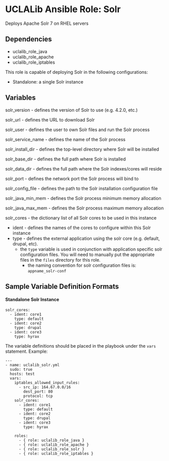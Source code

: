 # UCLALib Ansible Role: Solr

Deploys Apache Solr 7 on RHEL servers

## Dependencies

* uclalib_role_java
* uclalib_role_apache
* uclalib_role_iptables

This role is capable of deploying Solr in the following configurations:

* Standalone: a single Solr instance

## Variables

solr_version - defines the version of Solr to use (e.g. 4.2.0, etc.)

solr_url - defines the URL to download Solr

solr_user - defines the user to own Solr files and run the Solr process

solr_service_name - defines the name of the Solr process

solr_install_dir - defines the top-level directory where Solr will be installed

solr_base_dir - defines the full path where Solr is installed

solr_data_dir - defines the full path where the Solr indexes/cores will reside

solr_port - defines the network port the Solr process will bind to

solr_config_file - defines the path to the Solr installation configuration file

solr_java_min_mem - defines the Solr process minimum memory allocation

solr_java_max_mem - defines the Solr process maximum memory allocation

solr_cores - the dictionary list of all Solr cores to be used in this instance
  * ident - defines the names of the cores to configure within this Solr instance
  * type - defines the external application using the solr core (e.g. default, drupal, etc).
    * the `type` variable is used in conjunction with application specific solr configuration files. You will need to manually put the appropriate files in the `files` directory for this role.
      * the naming convention for solr configuration files is: `appname_solr-conf`

## Sample Variable Definition Formats

#### Standalone Solr Instance
```
solr_cores:
  - ident: core1
    type: default
  - ident: core2
    type: drupal
  - ident: core3
    type: hyrax
```

The variable definitions should be placed in the playbook under the `vars` statement.
Example:
```
---
- name: uclalib_solr.yml
  sudo: true
  hosts: test
  vars:
    iptables_allowed_input_rules:
      - src_ip: 164.67.0.0/16
        dest_port: 80
        protocol: tcp
    solr_cores:
      - ident: core1
        type: default
      - ident: core2
        type: drupal
      - ident: core3
        type: hyrax

    roles:
      - { role: uclalib_role_java }
      - { role: uclalib_role_apache }
      - { role: uclalib_role_solr }
      - { role: uclalib_role_iptables }
```
